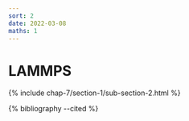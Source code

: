 ```yaml
---
sort: 2
date: 2022-03-08
maths: 1
---
```


# LAMMPS

{% include chap-7/section-1/sub-section-2.html %}

{% bibliography --cited %}

